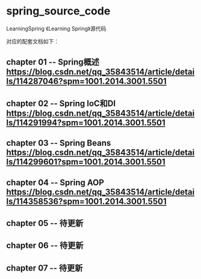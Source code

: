# spring_source_code
LearningSpring
《Learning Spring》源代码

对应的配套文档如下：

## chapter 01 -- Spring概述 https://blog.csdn.net/qq_35843514/article/details/114287046?spm=1001.2014.3001.5501
## chapter 02 -- Spring IoC和DI https://blog.csdn.net/qq_35843514/article/details/114291994?spm=1001.2014.3001.5501
## chapter 03 -- Spring Beans https://blog.csdn.net/qq_35843514/article/details/114299601?spm=1001.2014.3001.5501
## chapter 04 -- Spring AOP https://blog.csdn.net/qq_35843514/article/details/114358536?spm=1001.2014.3001.5501
## chapter 05 -- 待更新
## chapter 06 -- 待更新
## chapter 07 -- 待更新
